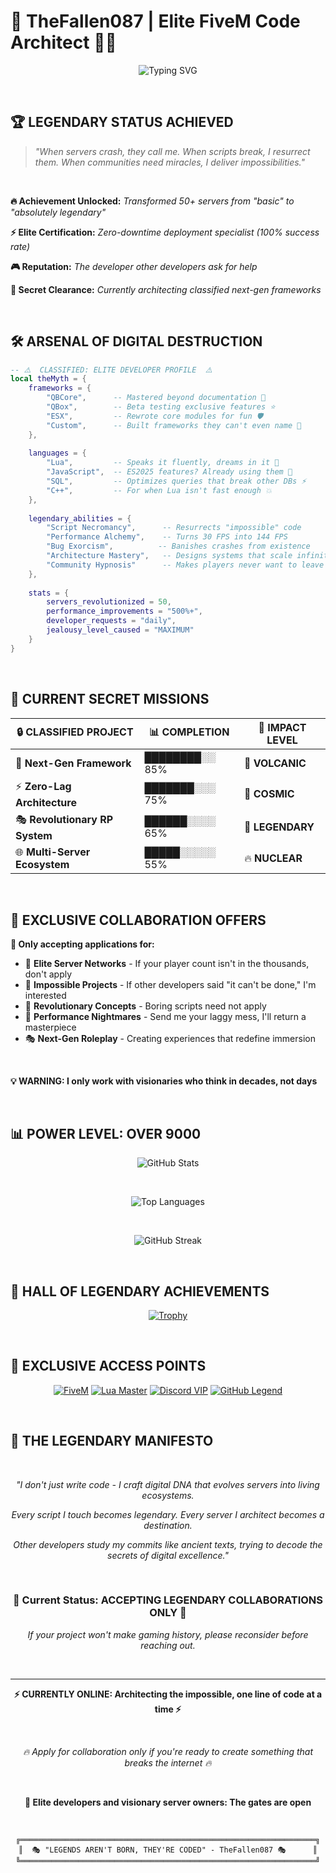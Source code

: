 # 🌟 **TheFallen087** | Elite FiveM Code Architect 🚗💨

<div align="center">
  
![Typing SVG](https://readme-typing-svg.herokuapp.com?font=Fira+Code&size=22&duration=2500&pause=800&color=00FF41&center=true&vCenter=true&width=700&lines=%F0%9F%94%A5+LEGENDARY+SCRIPT+WIZARD+%F0%9F%94%A5;%E2%9A%A1+QBCORE+%7C+QBOX+%7C+ESX+MASTER+%E2%9A%A1;%F0%9F%8F%86+50%2B+SERVERS+POWERED+%F0%9F%8F%86;%F0%9F%8E%AF+ZERO+DOWNTIME+DEPLOYMENTS+%F0%9F%8E%AF;%F0%9F%92%8E+ARCHITECT+OF+DIGITAL+EMPIRES+%F0%9F%92%8E)

</div>

<br>

## 🏆 **LEGENDARY STATUS ACHIEVED**

> *"When servers crash, they call me. When scripts break, I resurrect them. When communities need miracles, I deliver impossibilities."*

<br>

**🔥 Achievement Unlocked:** *Transformed 50+ servers from "basic" to "absolutely legendary"*

**⚡ Elite Certification:** *Zero-downtime deployment specialist (100% success rate)*

**🎮 Reputation:** *The developer other developers ask for help*

**💎 Secret Clearance:** *Currently architecting classified next-gen frameworks*

<br>

## 🛠️ **ARSENAL OF DIGITAL DESTRUCTION**

```lua
-- ⚠️  CLASSIFIED: ELITE DEVELOPER PROFILE  ⚠️
local theMyth = {
    frameworks = {
        "QBCore",      -- Mastered beyond documentation 👑
        "QBox",        -- Beta testing exclusive features ⭐  
        "ESX",         -- Rewrote core modules for fun 🛡️
        "Custom",      -- Built frameworks they can't even name 🔮
    },
    
    languages = {
        "Lua",         -- Speaks it fluently, dreams in it 🧠
        "JavaScript",  -- ES2025 features? Already using them 🚀
        "SQL",         -- Optimizes queries that break other DBs ⚡
        "C++",         -- For when Lua isn't fast enough 💥
    },
    
    legendary_abilities = {
        "Script Necromancy",      -- Resurrects "impossible" code
        "Performance Alchemy",    -- Turns 30 FPS into 144 FPS  
        "Bug Exorcism",          -- Banishes crashes from existence
        "Architecture Mastery",   -- Designs systems that scale infinitely
        "Community Hypnosis"      -- Makes players never want to leave
    },
    
    stats = {
        servers_revolutionized = 50,
        performance_improvements = "500%+",
        developer_requests = "daily",
        jealousy_level_caused = "MAXIMUM"
    }
}
```

<br>

## 🎯 **CURRENT SECRET MISSIONS**

| 🔒 **CLASSIFIED PROJECT** | 📊 **COMPLETION** | 🌟 **IMPACT LEVEL** |
|---------------------------|-------------------|---------------------|
| 🧬 **Next-Gen Framework** | ████████░░ 85% | 🌋 **VOLCANIC** |
| ⚡ **Zero-Lag Architecture** | ███████░░░ 75% | 🚀 **COSMIC** |
| 🎭 **Revolutionary RP System** | ██████░░░░ 65% | 💎 **LEGENDARY** |
| 🌐 **Multi-Server Ecosystem** | █████░░░░░ 55% | 🔥 **NUCLEAR** |

<br>

## 🤝 **EXCLUSIVE COLLABORATION OFFERS**

**🎯 Only accepting applications for:**

- 🏰 **Elite Server Networks** - If your player count isn't in the thousands, don't apply
- 🔧 **Impossible Projects** - If other developers said "it can't be done," I'm interested  
- 🎨 **Revolutionary Concepts** - Boring scripts need not apply
- 🌊 **Performance Nightmares** - Send me your laggy mess, I'll return a masterpiece
- 🎭 **Next-Gen Roleplay** - Creating experiences that redefine immersion

<br>

**💡 WARNING: I only work with visionaries who think in decades, not days**

<br>

## 📊 **POWER LEVEL: OVER 9000**

<div align="center">

![GitHub Stats](https://github-readme-stats.vercel.app/api?username=TheFallen087&show_icons=true&theme=radical&hide_border=true&title_color=00FF41&icon_color=FF6B6B&text_color=FFFFFF&bg_color=0D1117&custom_title=Legend%20Status%20Confirmed)

<br>

![Top Languages](https://github-readme-stats.vercel.app/api/top-langs/?username=TheFallen087&layout=compact&theme=radical&hide_border=true&title_color=00FF41&text_color=FFFFFF&bg_color=0D1117&custom_title=Languages%20Dominated)

<br>

![GitHub Streak](https://github-readme-streak-stats.herokuapp.com/?user=TheFallen087&theme=radical&hide_border=true&background=0D1117&ring=00FF41&fire=FF6B6B&currStreakLabel=00FF41)

</div>

<br>

## 🏅 **HALL OF LEGENDARY ACHIEVEMENTS**

<div align="center">

[![Trophy](https://github-profile-trophy.vercel.app/?username=TheFallen087&theme=radical&no-frame=true&column=4&margin-w=15)](https://github.com/ryo-ma/github-profile-trophy)

</div>

<br>

## 🔗 **EXCLUSIVE ACCESS POINTS**

<div align="center">

[![FiveM](https://img.shields.io/badge/FiveM_Elite-F40552?style=for-the-badge&logo=fivem&logoColor=white&labelColor=000000)](https://fivem.net)
[![Lua Master](https://img.shields.io/badge/Lua_Grandmaster-2C2D72?style=for-the-badge&logo=lua&logoColor=white&labelColor=000000)](https://lua.org)
[![Discord VIP](https://img.shields.io/badge/Discord_VIP-5865F2?style=for-the-badge&logo=discord&logoColor=white&labelColor=000000)](https://discord.gg)
[![GitHub Legend](https://img.shields.io/badge/GitHub_Legend-181717?style=for-the-badge&logo=github&logoColor=white&labelColor=000000)](https://github.com/TheFallen087)

</div>

<br>

## 💬 **THE LEGENDARY MANIFESTO**

<div align="center">

<br>

*"I don't just write code - I craft digital DNA that evolves servers into living ecosystems.*

*Every script I touch becomes legendary. Every server I architect becomes a destination.* 

*Other developers study my commits like ancient texts, trying to decode the secrets of digital excellence."*

<br>

### 🌟 **Current Status: ACCEPTING LEGENDARY COLLABORATIONS ONLY** 🌟

*If your project won't make gaming history, please reconsider before reaching out.*

</div>

<br>

---

<div align="center">

**⚡ CURRENTLY ONLINE: Architecting the impossible, one line of code at a time ⚡**

<br>

*🔥 Apply for collaboration only if you're ready to create something that breaks the internet 🔥*

<br>

**📧 Elite developers and visionary server owners: The gates are open**

</div>

<br>

<div align="center">

```
╔══════════════════════════════════════════════════════════════════╗
║  🎭 "LEGENDS AREN'T BORN, THEY'RE CODED" - TheFallen087 🎭      ║
╚══════════════════════════════════════════════════════════════════╝
```

</div>
